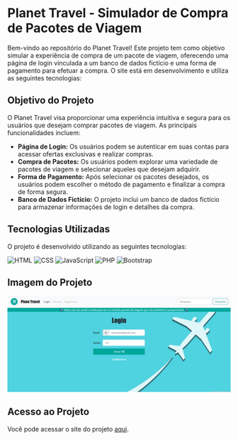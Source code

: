 # Planet Travel - Simulador de Compra de Pacotes de Viagem

Bem-vindo ao repositório do Planet Travel! Este projeto tem como objetivo simular a experiência de compra de um pacote de viagem, oferecendo uma página de login vinculada a um banco de dados fictício e uma forma de pagamento para efetuar a compra. O site está em desenvolvimento e utiliza as seguintes tecnologias:

## Objetivo do Projeto

O Planet Travel visa proporcionar uma experiência intuitiva e segura para os usuários que desejam comprar pacotes de viagem. As principais funcionalidades incluem:

- **Página de Login:** Os usuários podem se autenticar em suas contas para acessar ofertas exclusivas e realizar compras.
- **Compra de Pacotes:** Os usuários podem explorar uma variedade de pacotes de viagem e selecionar aqueles que desejam adquirir.
- **Forma de Pagamento:** Após selecionar os pacotes desejados, os usuários podem escolher o método de pagamento e finalizar a compra de forma segura.
- **Banco de Dados Fictício:** O projeto inclui um banco de dados fictício para armazenar informações de login e detalhes da compra.

## Tecnologias Utilizadas

O projeto é desenvolvido utilizando as seguintes tecnologias:

![HTML](https://img.icons8.com/color/48/000000/html-5.png) ![CSS](https://img.icons8.com/color/48/000000/css3.png) ![JavaScript](https://img.icons8.com/color/48/000000/javascript.png) ![PHP](https://img.icons8.com/officel/48/000000/php-logo.png) ![Bootstrap](https://img.icons8.com/color/48/000000/bootstrap.png)

## Imagem do Projeto

![Imagem do Projeto Planet Travel](./imgPlaneTravel.png)

## Acesso ao Projeto

Você pode acessar o site do projeto [aqui](https://anayukimoto.github.io/planetravel.github.io/). 

